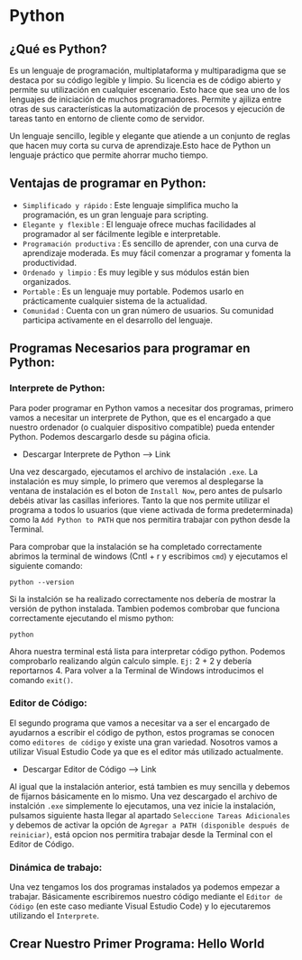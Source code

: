 # Python

## ¿Qué es Python?

Es un lenguaje de programación, multiplataforma y multiparadigma que se destaca por su código legible y limpio. Su licencia es de código abierto y
permite su utilización en cualquier escenario. Esto hace que sea uno de los lenguajes de iniciación de muchos programadores. Permite y ajiliza entre otras de
sus características la automatización de procesos y ejecución de tareas tanto en entorno de cliente como de servidor.

Un lenguaje sencillo, legible y elegante que atiende a un conjunto de reglas que hacen muy corta su curva de aprendizaje.Esto hace de Python un lenguaje 
práctico que permite ahorrar mucho tiempo.


## Ventajas de programar en Python:

* `Simplificado y rápido` : Este lenguaje simplifica mucho la programación, es un gran lenguaje para scripting.
* `Elegante y flexible` : El lenguaje ofrece muchas facilidades al programador al ser fácilmente legible e interpretable.
* `Programación productiva` : Es sencillo de aprender, con una curva de aprendizaje moderada. Es muy fácil comenzar a programar y fomenta la productividad.
* `Ordenado y limpio` : Es muy legible y sus módulos están bien organizados.
* `Portable` : Es un lenguaje muy portable. Podemos usarlo en prácticamente cualquier sistema de la actualidad.
* `Comunidad` : Cuenta con un gran número de usuarios. Su comunidad participa activamente en el desarrollo del lenguaje.

## Programas Necesarios para programar en Python:

### Interprete de Python:

Para poder programar en Python vamos a necesitar dos programas, primero vamos a necesitar un interprete de Python, que es el encargado a que nuestro ordenador 
(o cualquier dispositivo compatible) pueda entender Python. Podemos descargarlo desde su página oficia.

* Descargar Interprete de Python --> <a href="https://www.python.org" style="text-decoration:none">Link</a>

Una vez descargado, ejecutamos el archivo de instalación `.exe`. La instalación es muy simple, lo primero que veremos al desplegarse la ventana de instalación
es el boton de `Install Now`, pero antes de pulsarlo debéis ativar las casillas inferiores. Tanto la que nos permite utilizar el programa a todos lo usuarios
(que viene activada de forma predeterminada) como la `Add Python to PATH` que nos permitira trabajar con python desde la Terminal.

Para comprobar que la instalación se ha completado correctamente abrimos la terminal de windows (Cntl + r  y escribimos `cmd`) y ejecutamos el siguiente
comando:

    python --version
    
Si la instalción se ha realizado correctamente nos debería de mostrar la versión de python instalada. Tambien podemos combrobar que funciona correctamente 
ejecutando el mismo python:

    python
    
Ahora nuestra terminal está lista para interpretar código python. Podemos comprobarlo realizando algún calculo simple. `Ej:` 2 + 2 y debería reportarnos 4.
Para volver a la Terminal de Windows introducimos el comando `exit()`.

### Editor de Código:

El segundo programa que vamos a necesitar va a ser el encargado de ayudarnos a escribir el código de python, estos programas se conocen como `editores de código`
y existe una gran variedad. Nosotros vamos a utilizar Visual Estudio Code ya que es el editor más utilizado actualmente.

* Descargar Editor de Código --> <a href="https://code.visualstudio.com" style="text-decoration:none">Link</a>

Al igual que la instalación anterior, está tambien es muy sencilla y debemos de fijarnos básicamente en lo mismo. Una vez descargado el archivo de instalción
`.exe` simplemente lo ejecutamos, una vez inicie la instalación, pulsamos siguiente hasta llegar al apartado `Seleccione Tareas Adicionales` y debemos de 
activar la opción de `Agregar a PATH (disponible después de reiniciar)`, está opcion nos permitira trabajar desde la Terminal con el Editor de Código.

### Dinámica de trabajo:

Una vez tengamos los dos programas instalados ya podemos empezar a trabajar. Básicamente escribiremos nuestro código mediante el `Editor de Código` (en este caso
mediante Visual Estudio Code) y lo ejecutaremos utilizando el `Interprete`.

## Crear Nuestro Primer Programa: Hello World



